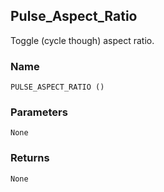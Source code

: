 ## Pulse\_Aspect\_Ratio

Toggle (cycle though) aspect ratio.


### Name

`PULSE_ASPECT_RATIO ()`


### Parameters

`None`


### Returns

`None`
